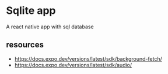 # Sqlite app

A react native app with sql database

## resources

- https://docs.expo.dev/versions/latest/sdk/background-fetch/
- https://docs.expo.dev/versions/latest/sdk/audio/
